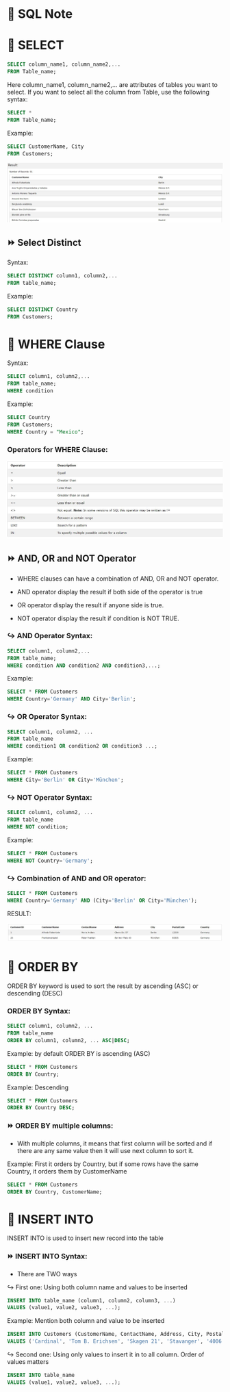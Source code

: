 # :minidisc: SQL Note

# :page_with_curl: SELECT 

```sql
SELECT column_name1, column_name2,...
FROM Table_name;
```

Here column_name1, column_name2,... are attributes of tables you want to select. 
If you want to select all the column from Table, use the following syntax:

```sql
SELECT * 
FROM Table_name;
```

Example: 
```sql
SELECT CustomerName, City 
FROM Customers;
```

![](select.JPG)

## :fast_forward: Select Distinct

Syntax:
```sql
SELECT DISTINCT column1, column2,...
FROM table_name;
```

Example:
```sql
SELECT DISTINCT Country
FROM Customers;
```

# :page_with_curl: WHERE Clause

Syntax:
```sql
SELECT column1, column2,...
FROM table_name;
WHERE condition
```

Example:
```sql
SELECT Country
FROM Customers;
WHERE Country = "Mexico";
```

### Operators for WHERE Clause:

![](where.JPG)


## :fast_forward: AND, OR and NOT Operator

- WHERE clauses can have a combination of AND, OR and NOT operator.

- AND operator display the result if both side of the operator is true
- OR operator display the result if anyone side is true.
- NOT operator display the result if condition is NOT TRUE.

### :arrow_right_hook: AND Operator Syntax:
```sql
SELECT column1, column2,...
FROM table_name;
WHERE condition AND condition2 AND condition3,...;
```

Example:
```sql
SELECT * FROM Customers
WHERE Country='Germany' AND City='Berlin';
```
### :arrow_right_hook: OR Operator Syntax:
```sql
SELECT column1, column2, ...
FROM table_name
WHERE condition1 OR condition2 OR condition3 ...;
```

Example:
```sql
SELECT * FROM Customers
WHERE City='Berlin' OR City='München';
```
### :arrow_right_hook: NOT Operator Syntax:
```sql
SELECT column1, column2, ...
FROM table_name
WHERE NOT condition;
```

Example:
```sql
SELECT * FROM Customers
WHERE NOT Country='Germany';
```

### :arrow_right_hook: Combination of AND and OR operator:

```sql
SELECT * FROM Customers
WHERE Country='Germany' AND (City='Berlin' OR City='München');
```
RESULT:

![](andOR.jpg)


# :page_with_curl: ORDER BY 

ORDER BY keyword is used to sort the result by ascending (ASC) or descending (DESC) 

### ORDER BY Syntax:

```sql
SELECT column1, column2, ...
FROM table_name
ORDER BY column1, column2, ... ASC|DESC;
```
Example: by default ORDER BY is ascending (ASC)
```sql
SELECT * FROM Customers
ORDER BY Country;
```
Example: Descending
```sql
SELECT * FROM Customers
ORDER BY Country DESC;
```

### :fast_forward: ORDER BY multiple columns:

- With multiple columns, it means that first column will be sorted and if there are any same value then it will use next column to sort it. 

Example: First it orders by Country, but if some rows have the same Country, it orders them by CustomerName
```sql
SELECT * FROM Customers
ORDER BY Country, CustomerName;
```
# :page_with_curl: INSERT INTO

INSERT INTO is used to insert new record into the table


###  :fast_forward: INSERT INTO Syntax:
- There are TWO ways
  
:arrow_right_hook: First one: Using both column name and values to be inserted

```sql
INSERT INTO table_name (column1, column2, column3, ...)
VALUES (value1, value2, value3, ...);
```
Example: Mention both column and value to be inserted
```sql
INSERT INTO Customers (CustomerName, ContactName, Address, City, PostalCode, Country)
VALUES ('Cardinal', 'Tom B. Erichsen', 'Skagen 21', 'Stavanger', '4006', 'Norway');
```
 
:arrow_right_hook: Second one: Using only values to insert it in to all column. Order of values matters

```sql
INSERT INTO table_name
VALUES (value1, value2, value3, ...);
```
